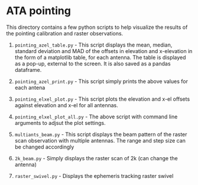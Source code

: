 # ATA pointing

This directory contains a few python scripts to help visualize the results of the pointing calibration and raster observations.

1. `pointing_azel_table.py` - This script displays the mean, median, standard deviation and MAD of the offsets in elevation and x-elevation in the form of a matplotlib table, for each antenna. The table is displayed as a pop-up, external to the screen. It is also saved as a pandas dataframe.

2. `pointing_azel_print.py` - This script simply prints the above values for each antena

3. `pointing_elxel_plot.py` - This script plots the elevation and x-el offsets against elevation and x-el for all antennas. 

4. `pointing_elxel_plot_all.py` - The above script with command line arguments to adjsut the plot settings. 

5. `multiants_beam.py` - This script displays the beam pattern of the raster scan observation with multiple antennas. The range and step size can be changed accordingly 

6. `2k_beam.py` - Simply displays the raster scan of 2k (can change the antenna)

7. `raster_swivel.py` - Displays the ephemeris tracking raster swivel 
